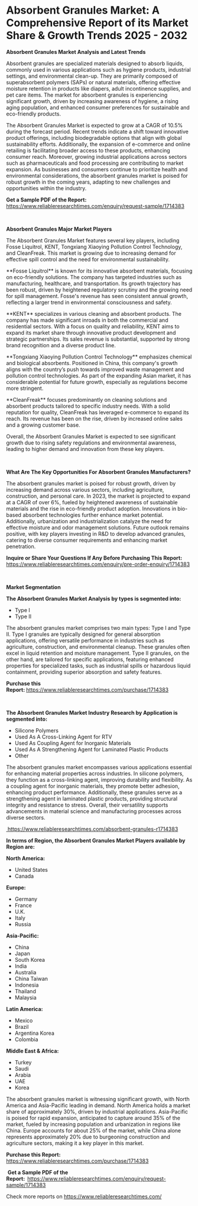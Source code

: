 <p><h1>Absorbent Granules Market: A Comprehensive Report of its Market Share & Growth Trends 2025 - 2032</h1></p><p><strong>Absorbent Granules Market Analysis and Latest Trends</strong></p>
<p><p>Absorbent granules are specialized materials designed to absorb liquids, commonly used in various applications such as hygiene products, industrial settings, and environmental clean-up. They are primarily composed of superabsorbent polymers (SAPs) or natural materials, offering effective moisture retention in products like diapers, adult incontinence supplies, and pet care items. The market for absorbent granules is experiencing significant growth, driven by increasing awareness of hygiene, a rising aging population, and enhanced consumer preferences for sustainable and eco-friendly products.</p><p>The Absorbent Granules Market is expected to grow at a CAGR of 10.5% during the forecast period. Recent trends indicate a shift toward innovative product offerings, including biodegradable options that align with global sustainability efforts. Additionally, the expansion of e-commerce and online retailing is facilitating broader access to these products, enhancing consumer reach. Moreover, growing industrial applications across sectors such as pharmaceuticals and food processing are contributing to market expansion. As businesses and consumers continue to prioritize health and environmental considerations, the absorbent granules market is poised for robust growth in the coming years, adapting to new challenges and opportunities within the industry.</p></p>
<p><strong>Get a Sample PDF of the Report:&nbsp;</strong> <a href="https://www.reliableresearchtimes.com/enquiry/request-sample/1714383?utm_campaign=2646&utm_medium=2&utm_source=Github&utm_content=ia&utm_term=28032025&utm_id=absorbent-granules">https://www.reliableresearchtimes.com/enquiry/request-sample/1714383</a></p>
<p>&nbsp;</p>
<p><strong>Absorbent Granules Major Market Players</strong></p>
<p><p>The Absorbent Granules Market features several key players, including Fosse Liquitrol, KENT, Tongxiang Xiaoying Pollution Control Technology, and CleanFreak. This market is growing due to increasing demand for effective spill control and the need for environmental sustainability.</p><p>**Fosse Liquitrol** is known for its innovative absorbent materials, focusing on eco-friendly solutions. The company has targeted industries such as manufacturing, healthcare, and transportation. Its growth trajectory has been robust, driven by heightened regulatory scrutiny and the growing need for spill management. Fosse's revenue has seen consistent annual growth, reflecting a larger trend in environmental consciousness and safety.</p><p>**KENT** specializes in various cleaning and absorbent products. The company has made significant inroads in both the commercial and residential sectors. With a focus on quality and reliability, KENT aims to expand its market share through innovative product development and strategic partnerships. Its sales revenue is substantial, supported by strong brand recognition and a diverse product line.</p><p>**Tongxiang Xiaoying Pollution Control Technology** emphasizes chemical and biological absorbents. Positioned in China, this company's growth aligns with the country’s push towards improved waste management and pollution control technologies. As part of the expanding Asian market, it has considerable potential for future growth, especially as regulations become more stringent.</p><p>**CleanFreak** focuses predominantly on cleaning solutions and absorbent products tailored to specific industry needs. With a solid reputation for quality, CleanFreak has leveraged e-commerce to expand its reach. Its revenue has been on the rise, driven by increased online sales and a growing customer base.</p><p>Overall, the Absorbent Granules Market is expected to see significant growth due to rising safety regulations and environmental awareness, leading to higher demand and innovation from these key players.</p></p>
<p>&nbsp;</p>
<p><strong>What Are The Key Opportunities For Absorbent Granules Manufacturers?</strong></p>
<p><p>The absorbent granules market is poised for robust growth, driven by increasing demand across various sectors, including agriculture, construction, and personal care. In 2023, the market is projected to expand at a CAGR of over 6%, fueled by heightened awareness of sustainable materials and the rise in eco-friendly product adoption. Innovations in bio-based absorbent technologies further enhance market potential. Additionally, urbanization and industrialization catalyze the need for effective moisture and odor management solutions. Future outlook remains positive, with key players investing in R&D to develop advanced granules, catering to diverse consumer requirements and enhancing market penetration.</p></p>
<p><strong>Inquire or Share Your Questions If Any Before Purchasing This Report:</strong> <a href="https://www.reliableresearchtimes.com/enquiry/pre-order-enquiry/1714383?utm_campaign=2646&utm_medium=2&utm_source=Github&utm_content=ia&utm_term=28032025&utm_id=absorbent-granules">https://www.reliableresearchtimes.com/enquiry/pre-order-enquiry/1714383</a></p>
<p>&nbsp;</p>
<p><strong>Market Segmentation</strong></p>
<p><strong>The Absorbent Granules Market Analysis by types is segmented into:</strong></p>
<p><ul><li>Type I</li><li>Type II</li></ul></p>
<p><p>The absorbent granules market comprises two main types: Type I and Type II. Type I granules are typically designed for general absorption applications, offering versatile performance in industries such as agriculture, construction, and environmental cleanup. These granules often excel in liquid retention and moisture management. Type II granules, on the other hand, are tailored for specific applications, featuring enhanced properties for specialized tasks, such as industrial spills or hazardous liquid containment, providing superior absorption and safety features.</p></p>
<p><strong>Purchase this Report:&nbsp;</strong><a href="https://www.reliableresearchtimes.com/purchase/1714383?utm_campaign=2646&utm_medium=2&utm_source=Github&utm_content=ia&utm_term=28032025&utm_id=absorbent-granules">https://www.reliableresearchtimes.com/purchase/1714383</a></p>
<p>&nbsp;</p>
<p><strong>The Absorbent Granules Market Industry Research by Application is segmented into:</strong></p>
<p><ul><li>Silicone Polymers</li><li>Used As A Cross-Linking Agent for RTV</li><li>Used As Coupling Agent for Inorganic Materials</li><li>Used As A Strengthening Agent for Laminated Plastic Products</li><li>Other</li></ul></p>
<p><p>The absorbent granules market encompasses various applications essential for enhancing material properties across industries. In silicone polymers, they function as a cross-linking agent, improving durability and flexibility. As a coupling agent for inorganic materials, they promote better adhesion, enhancing product performance. Additionally, these granules serve as a strengthening agent in laminated plastic products, providing structural integrity and resistance to stress. Overall, their versatility supports advancements in material science and manufacturing processes across diverse sectors.</p></p>
<p><a href="https://www.reliableresearchtimes.com/absorbent-granules-r1714383?utm_campaign=2646&utm_medium=2&utm_source=Github&utm_content=ia&utm_term=28032025&utm_id=absorbent-granules">&nbsp;https://www.reliableresearchtimes.com/absorbent-granules-r1714383</a></p>
<p><strong>In terms of Region, the Absorbent Granules Market Players available by Region are:</strong></p>
<p>
    <p> <strong> North America: </strong>
        <ul>
            <li>United States</li>
            <li>Canada</li>
        </ul>
        </p> 
    <p> <strong> Europe: </strong>
        <ul>
            <li>Germany</li>
            <li>France</li>
            <li>U.K.</li>
            <li>Italy</li>
            <li>Russia</li>
        </ul>
        </p> 
    <p> <strong> Asia-Pacific: </strong>
        <ul>
            <li>China</li>
            <li>Japan</li>
            <li>South Korea</li>
            <li>India</li>
            <li>Australia</li>
            <li>China Taiwan</li>
            <li>Indonesia</li>
            <li>Thailand</li>
            <li>Malaysia</li>
        </ul>
        </p> 
    <p> <strong> Latin America: </strong>
        <ul>
            <li>Mexico</li>
            <li>Brazil</li>
            <li>Argentina Korea</li>
            <li>Colombia</li>
        </ul>
        </p> 
    <p> <strong> Middle East & Africa: </strong>
        <ul>
            <li>Turkey</li>
            <li>Saudi</li>
            <li>Arabia</li>
            <li>UAE</li>
            <li>Korea</li>
        </ul>
    </p>
    </p>
<p><p>The absorbent granules market is witnessing significant growth, with North America and Asia-Pacific leading in demand. North America holds a market share of approximately 30%, driven by industrial applications. Asia-Pacific is poised for rapid expansion, anticipated to capture around 35% of the market, fueled by increasing population and urbanization in regions like China. Europe accounts for about 25% of the market, while China alone represents approximately 20% due to burgeoning construction and agriculture sectors, making it a key player in this market.</p></p>
<p><strong>Purchase this Report: </strong><a href="https://www.reliableresearchtimes.com/purchase/1714383?utm_campaign=2646&utm_medium=2&utm_source=Github&utm_content=ia&utm_term=28032025&utm_id=absorbent-granules">https://www.reliableresearchtimes.com/purchase/1714383</a></p>
<p>&nbsp;<strong>Get a Sample PDF of the Report:&nbsp;&nbsp;</strong><a href="https://www.reliableresearchtimes.com/enquiry/request-sample/1714383?utm_campaign=2646&utm_medium=2&utm_source=Github&utm_content=ia&utm_term=28032025&utm_id=absorbent-granules">https://www.reliableresearchtimes.com/enquiry/request-sample/1714383</a></p>
<p><strong></strong></p>
<p>Check more reports on <a href="https://www.reliableresearchtimes.com/?utm_campaign=2646&utm_medium=2&utm_source=Github&utm_content=ia&utm_term=28032025&utm_id=absorbent-granules">https://www.reliableresearchtimes.com/</a></p>